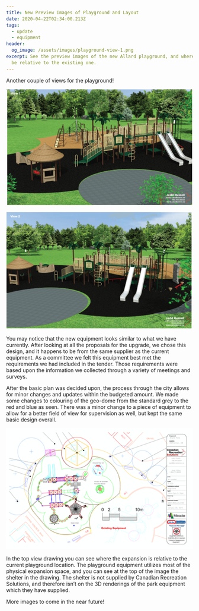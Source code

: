 ```yaml
---
title: New Preview Images of Playground and Layout
date: 2020-04-22T02:34:00.213Z
tags:
  - update
  - equipment
header:
  og_image: /assets/images/playground-view-1.png
excerpt: See the preview images of the new Allard playground, and where it will
  be relative to the existing one.
---
```

Another couple of views for the playground!

![Playground Render](/assets/images/playground-view-1.png "Playground Render #1")

![Playground Render](/assets/images/playground-view-2.png "Playground Render #2")

You may notice that the new equipment looks similar to what we have currently. After looking at all the proposals for the upgrade, we chose this design, and it happens to be from the same supplier as the current equipment. As a committee we felt this equipment best met the requirements we had included in the tender. Those requirements were based upon the information we collected through a variety of meetings and surveys. 

After the basic plan was decided upon, the process through the city allows for minor changes and updates within the budgeted amount. We made some changes to colouring of the geo-dome from the standard grey to the red and blue as seen. There was a minor change to a piece of equipment to allow for a better field of view for supervision as well, but kept the same basic design overall. 

![Top-Down Drawing of New Playground Location](/assets/images/allard-2d-layout-jan-2020.png "Layout of New Playground Location")

In the top view drawing you can see where the expansion is relative to the current playground location. The playground equipment utilizes most of the physical expansion space, and you can see at the top of the image the shelter in the drawing. The shelter is not supplied by Canadian Recreation Solutions, and therefore isn’t on the 3D renderings of the park equipment which they have supplied. 

More images to come in the near future!
